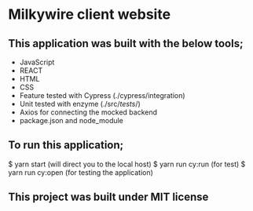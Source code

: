 # Milkywire client website

## This application was built with the below tools;

- JavaScript
- REACT
- HTML
- CSS
- Feature tested with Cypress (./cypress/integration)
- Unit tested with enzyme (./src/_tests_/)
- Axios for connecting the mocked backend 
- package.json and node_module

## To run this application;

$ yarn start (will direct you to the local host)
$ yarn run cy:run (for test) 
$ yarn run cy:open (for testing the application)


## This project was built under MIT license 
